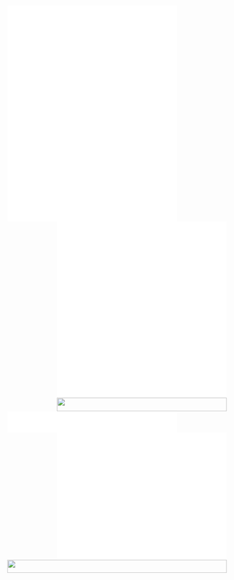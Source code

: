 [<img align="left" width="390"  src="general.svg">](#)
[<img align="right" width="390"  src="medias.svg">](#)
<img align="right" width="390" height="31"  src="https://gist.githubusercontent.com/lowlighter/3c6eaedf50273adfb7a510822672f570/raw/placeholder.svg"> 

[<img align="left" width="390"  src="sponsors.svg">](https://github.com/sponsors/lowlighter)
[<img align="right" width="390"  src="achievements.svg">](#)

<img width="100%" height="30"  src="https://gist.githubusercontent.com/flynncao/3c6eaedf50273adfb7a510822672f570/raw/placeholder.svg"> 

